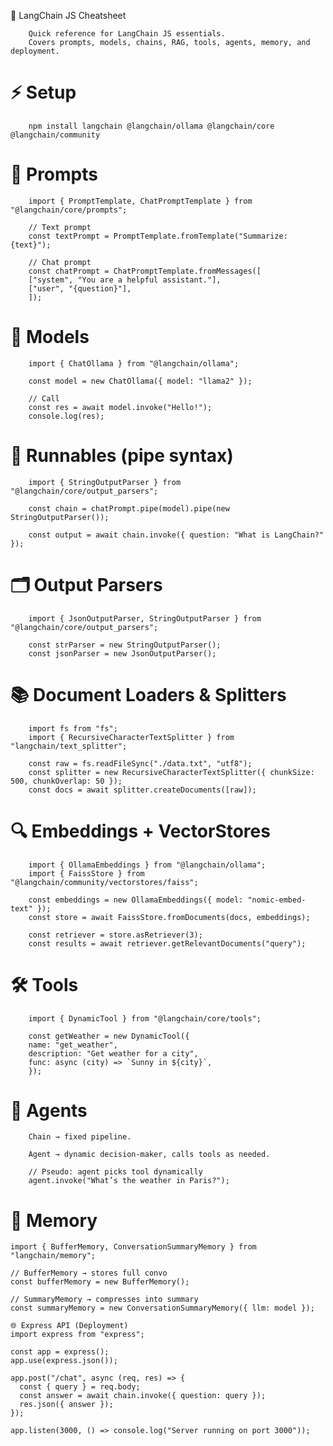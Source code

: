📄 LangChain JS Cheatsheet

        Quick reference for LangChain JS essentials.
        Covers prompts, models, chains, RAG, tools, agents, memory, and deployment.

# ⚡ Setup

        npm install langchain @langchain/ollama @langchain/core @langchain/community

# 📝 Prompts

        import { PromptTemplate, ChatPromptTemplate } from "@langchain/core/prompts";

        // Text prompt
        const textPrompt = PromptTemplate.fromTemplate("Summarize: {text}");

        // Chat prompt
        const chatPrompt = ChatPromptTemplate.fromMessages([
        ["system", "You are a helpful assistant."],
        ["user", "{question}"],
        ]);

# 🤖 Models

        import { ChatOllama } from "@langchain/ollama";

        const model = new ChatOllama({ model: "llama2" });

        // Call
        const res = await model.invoke("Hello!");
        console.log(res);

# 🔗 Runnables (pipe syntax)

        import { StringOutputParser } from "@langchain/core/output_parsers";

        const chain = chatPrompt.pipe(model).pipe(new StringOutputParser());

        const output = await chain.invoke({ question: "What is LangChain?" });

# 🗂️ Output Parsers

        import { JsonOutputParser, StringOutputParser } from "@langchain/core/output_parsers";

        const strParser = new StringOutputParser();
        const jsonParser = new JsonOutputParser();

# 📚 Document Loaders & Splitters

        import fs from "fs";
        import { RecursiveCharacterTextSplitter } from "langchain/text_splitter";

        const raw = fs.readFileSync("./data.txt", "utf8");
        const splitter = new RecursiveCharacterTextSplitter({ chunkSize: 500, chunkOverlap: 50 });
        const docs = await splitter.createDocuments([raw]);

# 🔍 Embeddings + VectorStores

        import { OllamaEmbeddings } from "@langchain/ollama";
        import { FaissStore } from "@langchain/community/vectorstores/faiss";

        const embeddings = new OllamaEmbeddings({ model: "nomic-embed-text" });
        const store = await FaissStore.fromDocuments(docs, embeddings);

        const retriever = store.asRetriever(3);
        const results = await retriever.getRelevantDocuments("query");

# 🛠️ Tools

        import { DynamicTool } from "@langchain/core/tools";

        const getWeather = new DynamicTool({
        name: "get_weather",
        description: "Get weather for a city",
        func: async (city) => `Sunny in ${city}`,
        });

# 🤖 Agents

        Chain → fixed pipeline.

        Agent → dynamic decision-maker, calls tools as needed.

        // Pseudo: agent picks tool dynamically
        agent.invoke("What’s the weather in Paris?");

# 🧠 Memory

    import { BufferMemory, ConversationSummaryMemory } from "langchain/memory";

    // BufferMemory → stores full convo
    const bufferMemory = new BufferMemory();

    // SummaryMemory → compresses into summary
    const summaryMemory = new ConversationSummaryMemory({ llm: model });

    🌐 Express API (Deployment)
    import express from "express";

    const app = express();
    app.use(express.json());

    app.post("/chat", async (req, res) => {
      const { query } = req.body;
      const answer = await chain.invoke({ question: query });
      res.json({ answer });
    });

    app.listen(3000, () => console.log("Server running on port 3000"));
